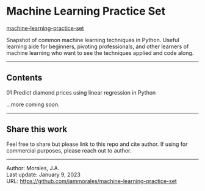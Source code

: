 # Machine Learning Practice Set  
[machine-learning-practice-set](https://github.com/jammorales/machine-learning-practice-set)  
  
Snapshot of common machine learning techniques in Python. Useful learning aide for beginners, pivoting professionals, and other learners of machine learning who want to see the techniques applied and code along.  

---

## Contents

01 Predict diamond prices using linear regression in Python

...more coming soon.

---
## Share this work
Feel free to share but please link to this repo and cite author. If using for commercial purposes, please reach out to author.

---
Author: Morales, J.A.  
Last update: January 9, 2023  
URL: https://github.com/jammorales/machine-learning-practice-set
